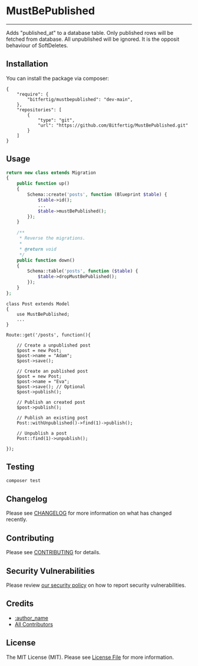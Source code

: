 # MustBePublished

<!--
[![Latest Version on Packagist](https://img.shields.io/packagist/v/:vendor_slug/:package_slug.svg?style=flat-square)](https://packagist.org/packages/:vendor_slug/:package_slug)
[![GitHub Tests Action Status](https://img.shields.io/github/workflow/status/:vendor_slug/:package_slug/run-tests?label=tests)](https://github.com/:vendor_slug/:package_slug/actions?query=workflow%3Arun-tests+branch%3Amain)
[![GitHub Code Style Action Status](https://img.shields.io/github/workflow/status/:vendor_slug/:package_slug/Check%20&%20fix%20styling?label=code%20style)](https://github.com/:vendor_slug/:package_slug/actions?query=workflow%3A"Check+%26+fix+styling"+branch%3Amain)
[![Total Downloads](https://img.shields.io/packagist/dt/:vendor_slug/:package_slug.svg?style=flat-square)](https://packagist.org/packages/:vendor_slug/:package_slug)
-->

---

Adds "published_at" to a database table. Only published rows will be fetched from database. All unpublished will be ignored. It is the opposit behaviour of SoftDeletes.


## Installation

You can install the package via composer:

<!--
```bash
composer require :vendor_slug/:package_slug
```
-->

```
{
    "require": {
        "bitfertig/mustbepublished": "dev-main",
    },
    "repositories": [
        {
            "type": "git",
            "url": "https://github.com/Bitfertig/MustBePublished.git"
        }
    ]
}

```

<!--
You can publish the config file with:
```bash
php artisan vendor:publish --provider="VendorName\Skeleton\SkeletonServiceProvider" --tag=":package_slug-config"
```

This is the contents of the published config file:

```php
return [
];
```
-->

## Usage

```php
return new class extends Migration
{
    public function up()
    {
        Schema::create('posts', function (Blueprint $table) {
            $table->id();
            ...
            $table->mustBePublished();
        });
    }

    /**
     * Reverse the migrations.
     *
     * @return void
     */
    public function down()
    {
        Schema::table('posts', function ($table) {
            $table->dropMustBePublished();
        });
    }
};
```

```
class Post extends Model
{
    use MustBePublished;
    ...
}
```

```
Route::get('/posts', function(){

    // Create a unpublished post
    $post = new Post;
    $post->name = "Adam";
    $post->save();
    
    // Create an published post
    $post = new Post;
    $post->name = "Eva";
    $post->save(); // Optional
    $post->publish();
    
    // Publish an created post
    $post->publish();

    // Publish an existing post
    Post::withUnpublished()->find(1)->publish();
    
    // Unpublish a post
    Post::find(1)->unpublish();

});
```

## Testing

```bash
composer test
```

## Changelog

Please see [CHANGELOG](CHANGELOG.md) for more information on what has changed recently.

## Contributing

Please see [CONTRIBUTING](.github/CONTRIBUTING.md) for details.

## Security Vulnerabilities

Please review [our security policy](../../security/policy) on how to report security vulnerabilities.

## Credits

- [:author_name](https://github.com/:author_username)
- [All Contributors](../../contributors)

## License

The MIT License (MIT). Please see [License File](LICENSE.md) for more information.
